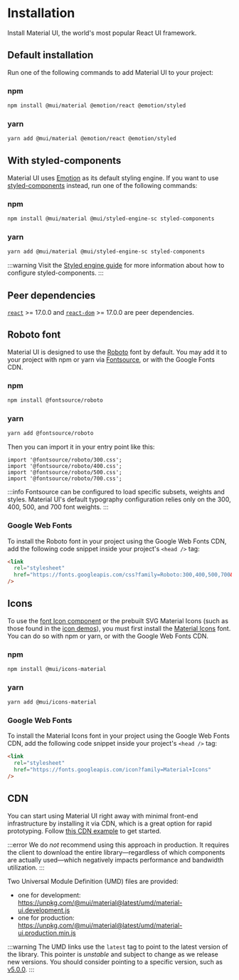 # Installation

<p class="description">Install Material UI, the world's most popular React UI framework.</p>

## Default installation

Run one of the following commands to add Material UI to your project:

### npm

```sh
npm install @mui/material @emotion/react @emotion/styled
```

### yarn

```sh
yarn add @mui/material @emotion/react @emotion/styled
```

## With styled-components

Material UI uses [Emotion](https://emotion.sh/) as its default styling engine.
If you want to use [styled-components](https://styled-components.com/) instead, run one of the following commands:

### npm

```sh
npm install @mui/material @mui/styled-engine-sc styled-components
```

### yarn

```sh
yarn add @mui/material @mui/styled-engine-sc styled-components
```

:::warning
Visit the [Styled engine guide](/material-ui/guides/styled-engine/) for more information about how to configure styled-components.
:::

## Peer dependencies

<!-- #react-peer-version -->

[`react`](https://www.npmjs.com/package/react) >= 17.0.0 and [`react-dom`](https://www.npmjs.com/package/react-dom) >= 17.0.0 are peer dependencies.

## Roboto font

Material UI is designed to use the [Roboto](https://fonts.google.com/specimen/Roboto)
font by default.
You may add it to your project with npm or yarn via [Fontsource](https://fontsource.org/), or with the Google Fonts CDN.

### npm

```sh
npm install @fontsource/roboto
```

### yarn

```sh
yarn add @fontsource/roboto
```

Then you can import it in your entry point like this:

```tsx
import '@fontsource/roboto/300.css';
import '@fontsource/roboto/400.css';
import '@fontsource/roboto/500.css';
import '@fontsource/roboto/700.css';
```

:::info
Fontsource can be configured to load specific subsets, weights and styles. Material UI's default typography configuration relies only on the 300, 400, 500, and 700 font weights.
:::

### Google Web Fonts

To install the Roboto font in your project using the Google Web Fonts CDN, add the following code snippet inside your project's `<head />` tag:

```html
<link
  rel="stylesheet"
  href="https://fonts.googleapis.com/css?family=Roboto:300,400,500,700&display=swap"
/>
```

## Icons

To use the [font Icon component](/material-ui/icons/#icon-font-icons) or the prebuilt SVG Material Icons (such as those found in the [icon demos](/material-ui/icons/)), you must first install the [Material Icons](https://fonts.google.com/icons?icon.set=Material+Icons) font.
You can do so with npm or yarn, or with the Google Web Fonts CDN.

### npm

```sh
npm install @mui/icons-material
```

### yarn

```sh
yarn add @mui/icons-material
```

### Google Web Fonts

To install the Material Icons font in your project using the Google Web Fonts CDN, add the following code snippet inside your project's `<head />` tag:

```html
<link
  rel="stylesheet"
  href="https://fonts.googleapis.com/icon?family=Material+Icons"
/>
```

## CDN

You can start using Material UI right away with minimal front-end infrastructure by installing it via CDN, which is a great option for rapid prototyping.
Follow [this CDN example](https://github.com/mui/material-ui/tree/master/examples/cdn) to get started.

:::error
We do _not_ recommend using this approach in production.
It requires the client to download the entire library—regardless of which components are actually used—which negatively impacts performance and bandwidth utilization.
:::

Two Universal Module Definition (UMD) files are provided:

- one for development: https://unpkg.com/@mui/material@latest/umd/material-ui.development.js
- one for production: https://unpkg.com/@mui/material@latest/umd/material-ui.production.min.js

:::warning
The UMD links use the `latest` tag to point to the latest version of the library.
This pointer is _unstable_ and subject to change as we release new versions.
You should consider pointing to a specific version, such as [v5.0.0](https://unpkg.com/@mui/material@5.0.0/umd/material-ui.development.js).
:::
